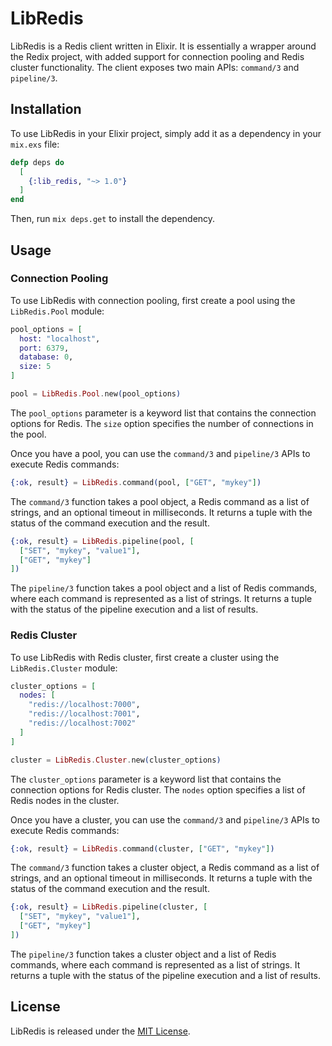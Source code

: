 <!-- MDOC !-->
# LibRedis

LibRedis is a Redis client written in Elixir. It is essentially a wrapper around the Redix project, with added support for connection pooling and Redis cluster functionality. The client exposes two main APIs: `command/3` and `pipeline/3`.

## Installation

To use LibRedis in your Elixir project, simply add it as a dependency in your `mix.exs` file:

```elixir
defp deps do
  [
    {:lib_redis, "~> 1.0"}
  ]
end
```

Then, run `mix deps.get` to install the dependency.

## Usage

### Connection Pooling

To use LibRedis with connection pooling, first create a pool using the `LibRedis.Pool` module:

```elixir
pool_options = [
  host: "localhost",
  port: 6379,
  database: 0,
  size: 5
]

pool = LibRedis.Pool.new(pool_options)
```

The `pool_options` parameter is a keyword list that contains the connection options for Redis. The `size` option specifies the number of connections in the pool.

Once you have a pool, you can use the `command/3` and `pipeline/3` APIs to execute Redis commands:

```elixir
{:ok, result} = LibRedis.command(pool, ["GET", "mykey"])
```

The `command/3` function takes a pool object, a Redis command as a list of strings, and an optional timeout in milliseconds. It returns a tuple with the status of the command execution and the result.

```elixir
{:ok, result} = LibRedis.pipeline(pool, [
  ["SET", "mykey", "value1"],
  ["GET", "mykey"]
])
```

The `pipeline/3` function takes a pool object and a list of Redis commands, where each command is represented as a list of strings. It returns a tuple with the status of the pipeline execution and a list of results.

### Redis Cluster

To use LibRedis with Redis cluster, first create a cluster using the `LibRedis.Cluster` module:

```elixir
cluster_options = [
  nodes: [
    "redis://localhost:7000",
    "redis://localhost:7001",
    "redis://localhost:7002"
  ]
]

cluster = LibRedis.Cluster.new(cluster_options)
```

The `cluster_options` parameter is a keyword list that contains the connection options for Redis cluster. The `nodes` option specifies a list of Redis nodes in the cluster.

Once you have a cluster, you can use the `command/3` and `pipeline/3` APIs to execute Redis commands:

```elixir
{:ok, result} = LibRedis.command(cluster, ["GET", "mykey"])
```

The `command/3` function takes a cluster object, a Redis command as a list of strings, and an optional timeout in milliseconds. It returns a tuple with the status of the command execution and the result.

```elixir
{:ok, result} = LibRedis.pipeline(cluster, [
  ["SET", "mykey", "value1"],
  ["GET", "mykey"]
])
```

The `pipeline/3` function takes a cluster object and a list of Redis commands, where each command is represented as a list of strings. It returns a tuple with the status of the pipeline execution and a list of results.

## License

LibRedis is released under the [MIT License](https://opensource.org/licenses/MIT).